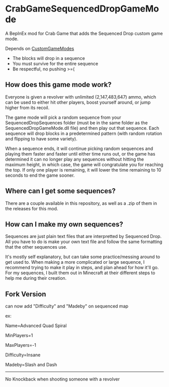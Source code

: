 # CrabGameSequencedDropGameMode
A BepInEx mod for Crab Game that adds the Sequenced Drop custom game mode.

Depends on [CustomGameModes](https://github.com/lammas321/CrabGameCustomGameModes)

- The blocks will drop in a sequence
- You must survive for the entire sequence
- Be respectful, no pushing >=(

## How does this game mode work?
Everyone is given a revolver with unlimited (2,147,483,647) ammo, which can be used to either hit other players, boost yourself around, or jump higher from its recoil.

The game mode will pick a random sequence from your SequencedDropSequences folder (must be in the same folder as the SequencedDropGameMode.dll file) and then play out that sequence.
Each sequence will drop blocks in a predetermined pattern (with random rotation and flipping to have some variety).

When a sequence ends, it will continue picking random sequences and playing them faster and faster until either time runs out, or the game has determined it can no longer play any sequences without hitting the maximum height, in which case, the game will congratulate you for reaching the top.
If only one player is remaining, it will lower the time remaining to 10 seconds to end the game sooner.

## Where can I get some sequences?
There are a couple available in this repository, as well as a .zip of them in the releases for this mod.

## How can I make my own sequences?
Sequences are just plain text files that are interpretted by Sequenced Drop.
All you have to do is make your own text file and follow the same formatting that the other sequences use.

It's mostly self explanatory, but can take some practice/messing around to get used to.
When making a more complicated or large sequence, I recommend trying to make it play in steps, and plan ahead for how it'll go.
For my sequences, I built them out in Minecraft at their different steps to help me during their creation.


## Fork Version


can now add "Difficulty" and "Madeby" on sequenced map

ex:

Name=Advanced Quad Spiral

MinPlayers=1

MaxPlayers=-1

Difficulty=Insane

Madeby=Slash and Dash

---------------------------------

No Knockback when shooting someone with a revolver

